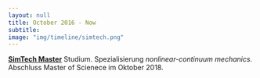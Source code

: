 ```yaml
---
layout: null
title: October 2016 - Now
subtitle:
image: "img/timeline/simtech.png"
---
```

**[SimTech Master](http://www.simtech.uni-stuttgart.de/index.html)** Studium. Spezialisierung *nonlinear-continuum mechanics*. Abschluss Master of Scienece im Oktober 2018.